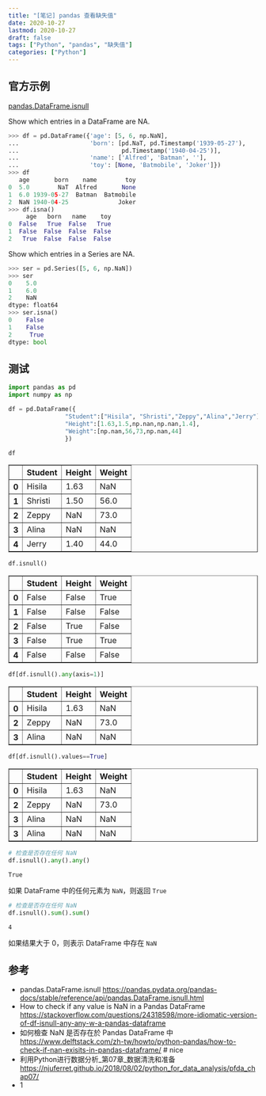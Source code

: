 ```yaml
---
title: "[笔记] pandas 查看缺失值"
date: 2020-10-27
lastmod: 2020-10-27
draft: false
tags: ["Python", "pandas", "缺失值"]
categories: ["Python"]
---
```




## 官方示例

 [pandas.DataFrame.isnull](https://pandas.pydata.org/pandas-docs/stable/reference/api/pandas.DataFrame.isnull.html) 

Show which entries in a DataFrame are NA.

```python
>>> df = pd.DataFrame({'age': [5, 6, np.NaN],
...                    'born': [pd.NaT, pd.Timestamp('1939-05-27'),
...                             pd.Timestamp('1940-04-25')],
...                    'name': ['Alfred', 'Batman', ''],
...                    'toy': [None, 'Batmobile', 'Joker']})
>>> df
   age       born    name        toy
0  5.0        NaT  Alfred       None
1  6.0 1939-05-27  Batman  Batmobile
2  NaN 1940-04-25              Joker
>>> df.isna()
     age   born   name    toy
0  False   True  False   True
1  False  False  False  False
2   True  False  False  False
```

Show which entries in a Series are NA.

```python
>>> ser = pd.Series([5, 6, np.NaN])
>>> ser
0    5.0
1    6.0
2    NaN
dtype: float64
>>> ser.isna()
0    False
1    False
2     True
dtype: bool
```

## 测试

```python
import pandas as pd
import numpy as np 

df = pd.DataFrame({
                "Student":["Hisila", "Shristi","Zeppy","Alina","Jerry"],
                "Height":[1.63,1.5,np.nan,np.nan,1.4],
                "Weight":[np.nan,56,73,np.nan,44]
                })

df
```




<div>
<style scoped>
    .dataframe tbody tr th:only-of-type {
        vertical-align: middle;
    }

</style>

<table border="1" class="dataframe">
  <thead>
    <tr style="text-align: right;">
      <th></th>
      <th>Student</th>
      <th>Height</th>
      <th>Weight</th>
    </tr>
  </thead>
  <tbody>
    <tr>
      <th>0</th>
      <td>Hisila</td>
      <td>1.63</td>
      <td>NaN</td>
    </tr>
    <tr>
      <th>1</th>
      <td>Shristi</td>
      <td>1.50</td>
      <td>56.0</td>
    </tr>
    <tr>
      <th>2</th>
      <td>Zeppy</td>
      <td>NaN</td>
      <td>73.0</td>
    </tr>
    <tr>
      <th>3</th>
      <td>Alina</td>
      <td>NaN</td>
      <td>NaN</td>
    </tr>
    <tr>
      <th>4</th>
      <td>Jerry</td>
      <td>1.40</td>
      <td>44.0</td>
    </tr>
  </tbody>
</table>

</div>




```python
df.isnull()
```




<div>
<style scoped>
    .dataframe tbody tr th:only-of-type {
        vertical-align: middle;
    }

</style>

<table border="1" class="dataframe">
  <thead>
    <tr style="text-align: right;">
      <th></th>
      <th>Student</th>
      <th>Height</th>
      <th>Weight</th>
    </tr>
  </thead>
  <tbody>
    <tr>
      <th>0</th>
      <td>False</td>
      <td>False</td>
      <td>True</td>
    </tr>
    <tr>
      <th>1</th>
      <td>False</td>
      <td>False</td>
      <td>False</td>
    </tr>
    <tr>
      <th>2</th>
      <td>False</td>
      <td>True</td>
      <td>False</td>
    </tr>
    <tr>
      <th>3</th>
      <td>False</td>
      <td>True</td>
      <td>True</td>
    </tr>
    <tr>
      <th>4</th>
      <td>False</td>
      <td>False</td>
      <td>False</td>
    </tr>
  </tbody>
</table>

</div>




```python
df[df.isnull().any(axis=1)]
```




<div>
<style scoped>
    .dataframe tbody tr th:only-of-type {
        vertical-align: middle;
    }

</style>

<table border="1" class="dataframe">
  <thead>
    <tr style="text-align: right;">
      <th></th>
      <th>Student</th>
      <th>Height</th>
      <th>Weight</th>
    </tr>
  </thead>
  <tbody>
    <tr>
      <th>0</th>
      <td>Hisila</td>
      <td>1.63</td>
      <td>NaN</td>
    </tr>
    <tr>
      <th>2</th>
      <td>Zeppy</td>
      <td>NaN</td>
      <td>73.0</td>
    </tr>
    <tr>
      <th>3</th>
      <td>Alina</td>
      <td>NaN</td>
      <td>NaN</td>
    </tr>
  </tbody>
</table>

</div>




```python
df[df.isnull().values==True]
```




<div>
<style scoped>
    .dataframe tbody tr th:only-of-type {
        vertical-align: middle;
    }

</style>

<table border="1" class="dataframe">
  <thead>
    <tr style="text-align: right;">
      <th></th>
      <th>Student</th>
      <th>Height</th>
      <th>Weight</th>
    </tr>
  </thead>
  <tbody>
    <tr>
      <th>0</th>
      <td>Hisila</td>
      <td>1.63</td>
      <td>NaN</td>
    </tr>
    <tr>
      <th>2</th>
      <td>Zeppy</td>
      <td>NaN</td>
      <td>73.0</td>
    </tr>
    <tr>
      <th>3</th>
      <td>Alina</td>
      <td>NaN</td>
      <td>NaN</td>
    </tr>
    <tr>
      <th>3</th>
      <td>Alina</td>
      <td>NaN</td>
      <td>NaN</td>
    </tr>
  </tbody>
</table>

</div>




```python
# 检查是否存在任何 NaN
df.isnull().any().any()
```




    True

如果 DataFrame 中的任何元素为 `NaN`，则返回 `True`


```python
# 检查是否存在任何 NaN
df.isnull().sum().sum()
```




    4

如果结果大于 0，则表示 DataFrame 中存在 `NaN`



## 参考

- pandas.DataFrame.isnull https://pandas.pydata.org/pandas-docs/stable/reference/api/pandas.DataFrame.isnull.html
- How to check if any value is NaN in a Pandas DataFrame  https://stackoverflow.com/questions/24318598/more-idiomatic-version-of-df-isnull-any-any-w-a-pandas-dataframe
- 如何檢查 NaN 是否存在於 Pandas DataFrame 中 https://www.delftstack.com/zh-tw/howto/python-pandas/how-to-check-if-nan-exisits-in-pandas-dataframe/ # nice
- 利用Python进行数据分析_第07章_数据清洗和准备 https://njuferret.github.io/2018/08/02/python_for_data_analysis/pfda_chap07/ 
- 1

